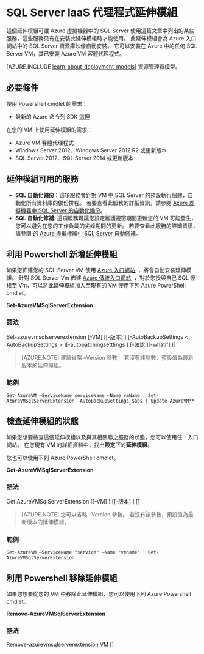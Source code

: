 <properties
    pageTitle="SQL Server IaaS 代理程式延伸模組 | Microsoft Azure"
    description="本主題會使用以傳統部署模型建立的資源，並說明 SQL Server 代理程式延伸模組，其可讓在 Azure 上執行 SQL Server 的 VM 使用自動化功能。"
    services="virtual-machines"
    documentationCenter=""
    authors="jeffgoll"
    manager="jeffreyg"
   editor="monicar"    
   tags="azure-service-management"/>

<tags
    ms.service="virtual-machines"
    ms.devlang="na"
    ms.topic="article"
    ms.tgt_pltfrm="vm-windows-sql-server"
    ms.workload="infrastructure-services"
    ms.date="10/02/2015"
    ms.author="jeffreyg"/>


# SQL Server IaaS 代理程式延伸模組

這個延伸模組可讓 Azure 虛擬機器中的 SQL Server 使用這篇文章中列出的某些服務，這些服務只有在安裝此延伸模組時才能使用。 此延伸模組會為 Azure 入口網站中的 SQL Server 資源庫映像自動安裝。 它可以安裝在 Azure 中的任何 SQL Server VM，其已安裝 Azure VM 客體代理程式。

[AZURE.INCLUDE [learn-about-deployment-models](../../includes/learn-about-deployment-models-classic-include.md)] 資源管理員模型。


## 必要條件

使用 Powershell cmdlet 的需求：

- 最新的 Azure 命令列 SDK [這裡](http://azure.microsoft.com/downloads/)

在您的 VM 上使用延伸模組的需求：

- Azure VM 客體代理程式
- Windows Server 2012、Windows Server 2012 R2 或更新版本
- SQL Server 2012、SQL Server 2014 或更新版本

## 延伸模組可用的服務

- **SQL 自動化備份**：這項服務會針對 VM 中 SQL Server 的預設執行個體，自動化所有資料庫的備份排程。 若要查看此服務的詳細資訊，請參閱 [Azure 虛擬機器中 SQL Server 的自動化備份](virtual-machines-sql-server-automated-backup.md)。
- **SQL 自動化修補**: 這項服務可讓您設定維護視窗期間更新您的 VM 可能發生，您可以避免在您的工作負載的尖峰期間的更新。 若要查看此服務的詳細資訊，請參閱 [的 Azure 虛擬機器中 SQL Server 自動修補](virtual-machines-sql-server-automated-patching.md)。

## 利用 Powershell 新增延伸模組

如果您佈建您的 SQL Server VM 使用 [Azure 入口網站](https://portal.azure.com/), ，將會自動安裝延伸模組。 針對 SQL Server Vm 佈建 [Azure 傳統入口網站](https://manage.windowsazure.com), ，對於您授與自己 SQL 授權至 Vm，可以將此延伸模組加入至現有的 VM 使用下列 Azure PowerShell cmdlet。

**Set-AzureVMSqlServerExtension**

### 語法

Set-azurevmsqlserverextension [-VM] <IPersistentVM> [[-版本] <string>] [-AutoBackupSettings < AutoBackupSettings > ][-autopatchingsetttings <autopatchingsetttings>] [-確認 ][-whatif] [<CommonParameters>]
> [AZURE.NOTE] 建議省略 –Version 參數。 若沒有該參數，預設值為最新版本的延伸模組。

### 範例

    Get-AzureVM –ServiceName serviceName –Name vmName | Set-AzureVMSqlServerExtension –AutoBackupSettings $abs | Update-AzureVM**

## 檢查延伸模組的狀態

如果您想要檢查這個延伸模組以及與其相關聯之服務的狀態，您可以使用任一入口網站。 在您現有 VM 的詳細資料中，找出**設定**下的**延伸模組**。

您也可以使用下列 Azure PowerShell cmdlet。

**Get-AzureVMSqlServerExtension**

### 語法

Get AzureVMSqlServerExtension [[-VM] <IPersistentVM>] [[-版本] <string>] [<CommonParameters>]
> [AZURE.NOTE] 您可以省略 –Version 參數。 若沒有該參數，預設值為最新版本的延伸模組。

### 範例

    Get-AzureVM –ServiceName "service" –Name "vmname" | Get-AzureVMSqlServerExtension

## 利用 Powershell 移除延伸模組

如果您想要從您的 VM 中移除此延伸模組，您可以使用下列 Azure Powershell cmdlet。

**Remove-AzureVMSqlServerExtension**

### 語法

Remove-azurevmsqlserverextension VM <IPersistentVM> [<CommonParameters>]





